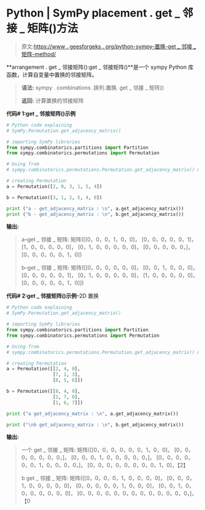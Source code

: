 # Python | SymPy placement . get _ 邻接 _ 矩阵()方法

> 原文:[https://www . geesforgeks . org/python-sympy-置换-get _ 邻接 _ 矩阵-method/](https://www.geeksforgeeks.org/python-sympy-permutation-get_adjacency_matrix-method/)

**arrangement . get _ 邻接矩阵():get _ 邻接矩阵()**是一个 sympy Python 库函数，计算自变量中置换的邻接矩阵。

> **语法:**
> sympy . combinations .排列.置换. get _ 邻接 _ 矩阵()
> 
> **返回:**
> 计算置换的邻接矩阵

**代码# 1:get _ 邻接矩阵()示例**

```py
# Python code explaining
# SymPy.Permutation.get_adjacency_matrix()

# importing SymPy libraries
from sympy.combinatorics.partitions import Partition
from sympy.combinatorics.permutations import Permutation

# Using from 
# sympy.combinatorics.permutations.Permutation.get_adjacency_matrix() method 

# creating Permutation
a = Permutation([2, 0, 3, 1, 5, 4])

b = Permutation([3, 1, 2, 5, 4, 0])

print ("a - get_adjacency_matrix : \n", a.get_adjacency_matrix())
print ("b - get_adjacency_matrix : \n", b.get_adjacency_matrix())
```

**输出:**

> a–get _ 邻接 _ 矩阵:
> 矩阵([[0，0，0，1，0，0]，
> [0，0，0，0，0，1]，
> [1，0，0，0，0，0]，
> [0，1，0，0，0，0，0]，
> [0，0，0，0，0，]，
> [0，0，0，0，0，1，0])
> 
> b–get _ 邻接 _ 矩阵:
> 矩阵([[0，0，0，0，0，0]，
> [0，0，1，0，0，0]，
> [0，0，0，0，0，1]，
> [0，1，0，0，0，0，0]，
> [1，0，0，0，0，0]，
> [0，0，0，0，0，1，0]])

**代码# 2:get _ 邻接矩阵()示例**–2D 置换

```py
# Python code explaining
# SymPy.Permutation.get_adjacency_matrix()

# importing SymPy libraries
from sympy.combinatorics.partitions import Partition
from sympy.combinatorics.permutations import Permutation

# Using from 
# sympy.combinatorics.permutations.Permutation.get_adjacency_matrix() method 

# creating Permutation
a = Permutation([[2, 4, 0], 
                 [7, 1, 3],
                 [8, 5, 6]])

b = Permutation([[8, 4, 0], 
                 [2, 7, 0],
                 [1, 6, 7]])

print ("a get_adjacency_matrix : \n", a.get_adjacency_matrix())

print ("\nb get_adjacency_matrix : \n", b.get_adjacency_matrix())
```

**输出:**

> 一个 get _ 邻接 _ 矩阵:
> 矩阵([[0，0，0，0，0，0，1，0，0]，
> [0，0，0，0，0，0，0，]，
> [0，0，0，1，0，0，0，0，0，]，
> [0，0，0，0，0，0，1，0，0，0，0，]，
> [0，0，0，0，0，0，0，0，1，0]，【2】
> 
> b get _ 邻接 _ 矩阵:
> 矩阵([[0，0，0，0，1，0，0，0，0]，
> [0，0，0，1，0，0，0，0，0]，
> [0，0，0，0，0，1，0，0，0]，
> [0，0，1，0，0，0，0，0，0，0]，
> [0，0，0，0，0，0，0，0，0，0，0，0，0，]，【0
